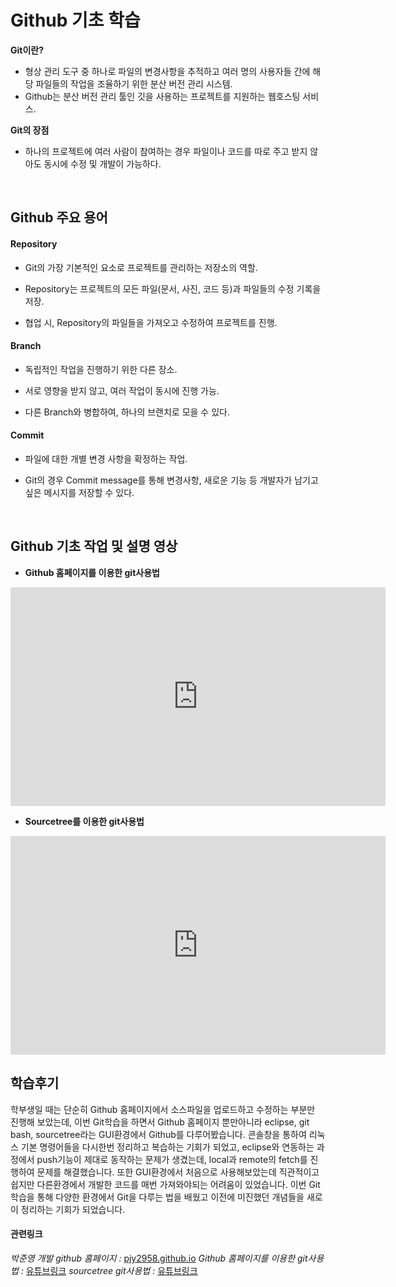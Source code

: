 # Github 기초 학습
**Git이란?**
- 형상 관리 도구 중 하나로 파일의 변경사항을 추적하고 여러 명의 사용자들 간에 해당 파일들의 작업을 조율하기 위한 분산 버전 관리 시스템.
- Github는 분산 버전 관리 툴인 깃을 사용하는 프로젝트를 지원하는 웹호스팅 서비스.

**Git의 장점**
- 하나의 프로젝트에 여러 사람이 참여하는 경우 파일이나 코드를 따로 주고 받지 않아도 동시에 수정 및 개발이 가능하다.
<br>

## Github 주요 용어
#### Repository
- Git의 가장 기본적인 요소로 프로젝트를 관리하는 저장소의 역할.

- Repository는 프로젝트의 모든 파일(문서, 사진, 코드 등)과 파일들의 수정 기록을 저장.

- 협업 시, Repository의 파일들을 가져오고 수정하여 프로젝트를 진행.

#### Branch
- 독립적인 작업을 진행하기 위한 다른 장소.

- 서로 영향을 받지 않고, 여러 작업이 동시에 진행 가능.

- 다른 Branch와 병합하여, 하나의 브랜치로 모을 수 있다.

#### Commit
- 파일에 대한 개별 변경 사항을 확정하는 작업.

- Git의 경우 Commit message를 통해 변경사항, 새로운 기능 등 개발자가 남기고 싶은 메시지를 저장할 수 있다.
<br>

## Github 기초 작업 및 설명 영상
- **Github 홈페이지를 이용한 git사용법**
<iframe width="600" height="350" src="https://www.youtube.com/embed/LXaQkLMm9bM" title="YouTube video player" frameborder="0" allow="accelerometer; autoplay; clipboard-write; encrypted-media; gyroscope; picture-in-picture" allowfullscreen></iframe>
<br>

- **Sourcetree를 이용한 git사용법**
<iframe width="600" height="350" src="https://www.youtube.com/embed/FNm5pdElevw" title="YouTube video player" frameborder="0" allow="accelerometer; autoplay; clipboard-write; encrypted-media; gyroscope; picture-in-picture" allowfullscreen></iframe>
<br>

## 학습후기
 학부생일 때는 단순히 Github 홈페이지에서 소스파일을 업로드하고 수정하는 부분만 진행해 보았는데, 이번 Git학습을 하면서 Github 홈페이지 뿐만아니라 eclipse, git bash, sourcetree라는 GUI환경에서 Github를 다루어봤습니다. 콘솔창을 통하여 리눅스 기본 명령어들을 다시한번 정리하고 복습하는 기회가 되었고, eclipse와 연동하는 과정에서 push기능이 제대로 동작하는 문제가 생겼는데, local과 remote의 fetch를 진행하여 문제를 해결했습니다. 또한 GUI환경에서 처음으로 사용해보았는데 직관적이고 쉽지만 다른환경에서 개발한 코드를 매번 가져와야되는 어려움이 있었습니다. 이번 Git 학습을 통해 다양한 환경에서 Git을 다루는 법을 배웠고 이전에 미진했던 개념들을 새로이 정리하는 기회가 되었습니다.
 <br>
 
 #### 관련링크
 *박준영 개발 github 홈페이지 :* [pjy2958.github.io](https://pjy2958.github.io/)
 *Github 홈페이지를 이용한 git사용법 :* [유튜브링크](https://www.youtube.com/watch?v=LXaQkLMm9bM&t=1s)
 *sourcetree git사용법 :* [유튜브링크](https://www.youtube.com/watch?v=FNm5pdElevw&t=1s)
